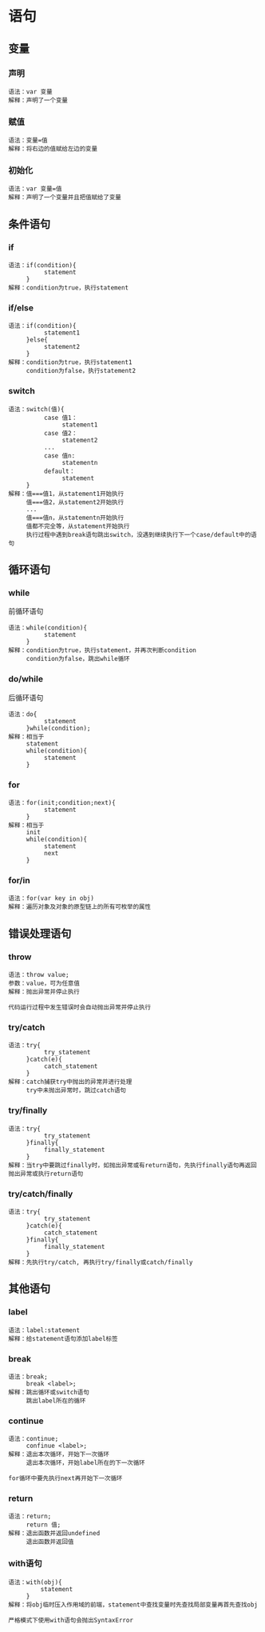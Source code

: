 # 语句

## 变量

### 声明

```
语法：var 变量
解释：声明了一个变量
```

### 赋值

```
语法：变量=值
解释：将右边的值赋给左边的变量
```

### 初始化

```
语法：var 变量=值
解释：声明了一个变量并且把值赋给了变量
```

## 条件语句

### if

```
语法：if(condition){
          statement
     }
解释：condition为true，执行statement
```

### if/else

```
语法：if(condition){
          statement1
     }else{
          statement2
     }
解释：condition为true，执行statement1
     condition为false，执行statement2
```

### switch

```
语法：switch(值){
          case 值1：
               statement1
          case 值2：
               statement2
          ...
          case 值n:
               statementn
          default：
               statement
     }
解释：值===值1，从statement1开始执行
     值===值2，从statement2开始执行
     ...
     值===值n，从statementn开始执行
     值都不完全等，从statement开始执行
     执行过程中遇到break语句跳出switch，没遇到继续执行下一个case/default中的语句
```

## 循环语句

### while

前循环语句

```
语法：while(condition){
          statement
     }
解释：condition为true，执行statement，并再次判断condition
     condition为false，跳出while循环
```

### do/while

后循环语句

```
语法：do{
          statement
     }while(condition);
解释：相当于
     statement
     while(condition){
          statement
     }
```

### for

```
语法：for(init;condition;next){
          statement
     }
解释：相当于
     init
     while(condition){
          statement
          next
     }
```

### for/in

```
语法：for(var key in obj)
解释：遍历对象及对象的原型链上的所有可枚举的属性
```

## 错误处理语句

### throw

```
语法：throw value;
参数：value，可为任意值
解释：抛出异常并停止执行

代码运行过程中发生错误时会自动抛出异常并停止执行
```

### try/catch

```
语法：try{
          try_statement
     }catch(e){
          catch_statement
     }
解释：catch捕获try中抛出的异常并进行处理
     try中未抛出异常时，跳过catch语句
```

### try/finally

```
语法：try{
          try_statement
     }finally{
          finally_statement
     }
解释：当try中要跳过finally时，如抛出异常或有return语句，先执行finally语句再返回抛出异常或执行return语句
```

### try/catch/finally

```
语法：try{
          try_statement
     }catch(e){
          catch_statement
     }finally{
          finally_statement
     }
解释：先执行try/catch, 再执行try/finally或catch/finally
```

## 其他语句

### label

```
语法：label:statement
解释：给statement语句添加label标签
```

### break

```
语法：break;
     break <label>;
解释：跳出循环或switch语句
     跳出label所在的循环
```

### continue

```
语法：continue;
     confinue <label>;
解释：退出本次循环，开始下一次循环
     退出本次循环，开始label所在的下一次循环

for循环中要先执行next再开始下一次循环
```

### return

```
语法：return;
     return 值;
解释：退出函数并返回undefined
     退出函数并返回值
```

### with语句

```
语法：with(obj){
         statement
     }
解释：将obj临时压入作用域的前端，statement中查找变量时先查找局部变量再首先查找obj

严格模式下使用with语句会抛出SyntaxError
```
